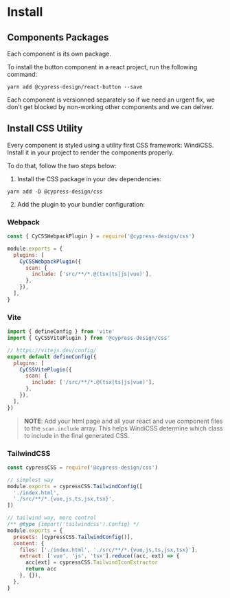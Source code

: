 # Install

## Components Packages

Each component is its own package.

To install the button component in a react project, run the following command:

```
yarn add @cypress-design/react-button --save
```

Each component is versionned separately so if we need an urgent fix, we don't get blocked by non-working other components and we can deliver.

## Install CSS Utility

Every component is styled using a utility first CSS framework: WindiCSS.
Install it in your project to render the components properly.

To do that, follow the two steps below:

1. Install the CSS package in your dev dependencies:

```
yarn add -D @cypress-design/css
```

2. Add the plugin to your bundler configuration:

### Webpack

```js
const { CyCSSWebpackPlugin } = require('@cypress-design/css')

module.exports = {
  plugins: [
    CyCSSWebpackPlugin({
      scan: {
        include: ['src/**/*.@(tsx|ts|js|vue)'],
      },
    }),
  ],
}
```

### Vite

```js
import { defineConfig } from 'vite'
import { CyCSSVitePlugin } from '@cypress-design/css'

// https://vitejs.dev/config/
export default defineConfig({
  plugins: [
    CyCSSVitePlugin({
      scan: {
        include: ['/src/**/*.@(tsx|ts|js|vue)'],
      },
    }),
  ],
})
```

> **NOTE**: Add your html page and all your react and vue component files to the `scan.include` array.
> This helps WindiCSS determine which class to include in the final generated CSS.

### TailwindCSS

```js
const cypressCSS = require('@cypress-design/css')

// simplest way
module.exports = cypressCSS.TailwindConfig([
  './index.html',
  './src/**/*.{vue,js,ts,jsx,tsx}',
])

// tailwind way, more control
/** @type {import('tailwindcss').Config} */
module.exports = {
  presets: [cypressCSS.TailwindConfig()],
  content: {
    files: ['./index.html', './src/**/*.{vue,js,ts,jsx,tsx}'],
    extract: ['vue', 'js', 'tsx'].reduce((acc, ext) => {
      acc[ext] = cypressCSS.TailwindIconExtractor
      return acc
    }, {}),
  },
}
```
